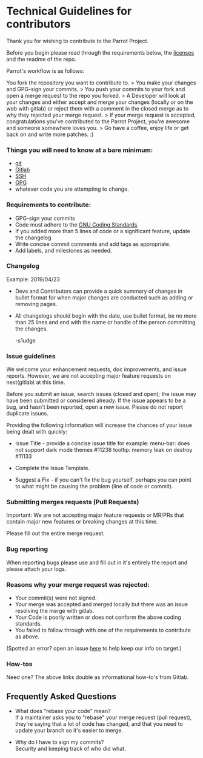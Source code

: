 # Technical Guidelines for contributors

Thank you for wishing to contribute to the Parrot Project.

Before you begin please read through the requirements below,  the [licenses](https://nest.parrotsec.org/parrot-organization/community-team/community/blob/master/LICENSES.md) and the readme of the repo.

Parrot's workflow is as follows:

You fork the repository you want to contribute to. > You make your changes and GPG-sign your commits. > You push your commits to your fork and open a merge request to the repo you forked. > A Developer will look at your changes and either accept and merge your changes (locally or on the web with gitlab) or reject them with a comment in the closed merge as to why they rejected your merge request. > If your merge request is accepted, congratulations you've contributed to the Parrot Project, you're awesome and someone somewhere loves you. > Go have a coffee, enjoy life or get back on and write more patches. :)


### Things you will need to know at a bare minimum:
- [git](https://nest.parrotsec.org/help/topics/git/index.md)
- [Gitlab](https://nest.parrotsec.org/help/#new-to-git-and-gitlab)
- [SSH](https://nest.parrotsec.org/help/ssh/README.md)
- [GPG](https://nest.parrotsec.org/help/user/project/repository/gpg_signed_commits/index.md)
- whatever code you are attempting to change.

### Requirements to contribute:
- GPG-sign your commits
- Code must adhere to the [GNU Coding Standards](https://www.gnu.org/prep/standards/).
- If you added more than 5 lines of code or a significant feature, update the changelog
- Write concise commit comments and add tags as appropriate.
- Add labels, and milestones as needed. 

### Changelog
Example:
2019/04/23
- Devs and Contributors can provide a quick summary of changes in bullet format for when major changes are conducted such as adding or removing pages.
- All changelogs should begin with the date, use bullet format, be no more than 25 lines and end with the name or handle of the person committing the changes.

  -s1udge

### Issue guidelines

We welcome your enhancement requests, doc improvements, and issue reports. However, we are not accepting major feature requests on nest(gitlab) at this time.

Before you submit an issue, search issues (closed and open); the issue may have been submitted or considered already. If the issue appears to be a bug, and hasn't been reported, open a new issue. Please do not report duplicate issues.

Providing the following information will increase the chances of your issue being dealt with quickly:

- Issue Title - provide a concise issue title 
  for example:
     menu-bar: does not support dark mode themes #11238
     tooltip: memory leak on destroy #11133

- Complete the Issue Template.

- Suggest a Fix - if you can't fix the bug yourself, perhaps you can point to what might be causing the problem (line of code or commit).

### Submitting merges requests (Pull Requests)

Important: We are not accepting major feature requests or MR/PRs that contain major new features or breaking changes at this time.

Please fill out the entire merge request.

### Bug reporting

When reporting bugs please use and fill out in it's entirely the report and please attach your logs.

### Reasons why your merge request was rejected:

- Your commit(s) were not signed. 
- Your merge was accepted and merged locally but there was an issue resolving the merge with gitlab.
- Your Code is poorly written or does not conform the above coding standards.
- You failed to follow through with one of the requirements to contribute as above.

(Spotted an error? open an issue [here](https://nest.parrotsec.org/parrot-organization/community-team/community/issues/new) to help keep our info on target.)

### How-tos
Need one? The above links double as informational how-to's from Gitlab.

## Frequently Asked Questions
- What does "rebase your code" mean? <br>
If a maintainer asks you to "rebase" your merge request (pull request), they're saying that a lot of code has changed, and that you need to update your branch so it's easier to merge.

- Why do I have to sign my commits?<br>
Security and keeping track of who did what.
